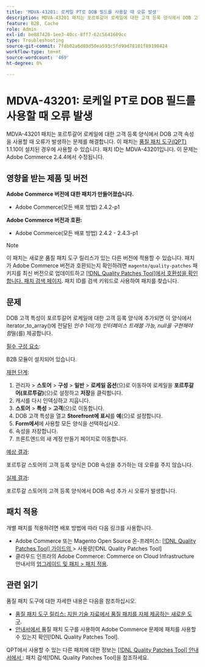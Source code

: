 ```yaml
---
title: 'MDVA-43201: 로케일 PT로 DOB 필드를 사용할 때 오류 발생'
description: MDVA-43201 패치는 포르투갈어 로케일에 대한 고객 등록 양식에서 DOB 고객 속성을 사용할 때 오류가 발생하는 문제를 해결합니다. 이 패치는 [Quality Patches Tool (QPT)](https://experienceleague.adobe.com/ko/docs/commerce-operations/tools/quality-patches-tool/quality-patches-tool-to-self-serve-quality-patches) 1.1.10이 설치된 경우 사용할 수 있습니다. 패치 ID는 MDVA-43201입니다. 이 문제는 Adobe Commerce 2.4.4에서 수정됩니다.
feature: B2B, Cache
role: Admin
exl-id: be087420-1ee3-40cc-8ff7-62c5641609cc
type: Troubleshooting
source-git-commit: 7fdb02a6d89d50ea593c5fd99d78101f89198424
workflow-type: tm+mt
source-wordcount: '469'
ht-degree: 0%

---
```


# MDVA-43201: 로케일 PT로 DOB 필드를 사용할 때 오류 발생

MDVA-43201 패치는 포르투갈어 로케일에 대한 고객 등록 양식에서 DOB 고객 속성을 사용할 때 오류가 발생하는 문제를 해결합니다. 이 패치는 [품질 패치 도구(QPT)](https://experienceleague.adobe.com/ko/docs/commerce-operations/tools/quality-patches-tool/quality-patches-tool-to-self-serve-quality-patches) 1.1.10이 설치된 경우에 사용할 수 있습니다. 패치 ID는 MDVA-43201입니다. 이 문제는 Adobe Commerce 2.4.4에서 수정됩니다.

## 영향을 받는 제품 및 버전

**Adobe Commerce 버전에 대한 패치가 만들어졌습니다.**

* Adobe Commerce(모든 배포 방법) 2.4.2-p1

**Adobe Commerce 버전과 호환:**

* Adobe Commerce(모든 배포 방법) 2.4.2 - 2.4.3-p1

>[!NOTE]
>
>이 패치는 새로운 품질 패치 도구 릴리스가 있는 다른 버전에 적용할 수 있습니다. 패치가 Adobe Commerce 버전과 호환되는지 확인하려면 `magento/quality-patches` 패키지를 최신 버전으로 업데이트하고 [[!DNL Quality Patches Tool]에서 호환성을 확인합니다. 패치 검색 페이지](https://experienceleague.adobe.com/ko/docs/commerce-operations/tools/quality-patches-tool/quality-patches-tool-to-self-serve-quality-patches). 패치 ID를 검색 키워드로 사용하여 패치를 찾습니다.

## 문제

DOB 고객 특성이 포르투갈어 로케일에 대한 고객 등록 양식에 추가되면 이 양식에서 iterator_to_array()에 전달된 *인수 1이(가) 인터페이스 트래블 가능, null을 구현해야 함*&#x200B;을(를) 제공합니다.

<u>필수 구성 요소</u>:

B2B 모듈이 설치되어 있습니다.

<u>재현 단계</u>:

1. 관리자 > **스토어** > **구성** > **일반** > **로케일 옵션**(으)로 이동하여 로케일을 **포르투갈어(포르투갈)**(으)로 설정하고 **저장**&#x200B;을 클릭합니다.
1. 캐시를 다시 인덱싱하고 지웁니다.
1. **스토어** > **특성** > **고객**(으)로 이동합니다.
1. DOB 고객 특성을 열고 **Storefront에 표시**&#x200B;를 **예**(으)로 설정합니다.
1. **Form에서**&#x200B;에 사용할 모든 양식을 선택하십시오.
1. 속성을 저장합니다.
1. 프론트엔드의 새 계정 만들기 페이지로 이동합니다.

<u>예상 결과</u>:

포르투갈 스토어의 고객 등록 양식은 DOB 속성을 추가하는 데 오류를 주지 않습니다.

<u>실제 결과</u>:

포르투갈 스토어의 고객 등록 양식에서 DOB 속성 추가 시 오류가 발생합니다.

## 패치 적용

개별 패치를 적용하려면 배포 방법에 따라 다음 링크를 사용합니다.

* Adobe Commerce 또는 Magento Open Source 온-프레미스: [[!DNL Quality Patches Tool]  가이드의 &#x200B;](/help/tools/quality-patches-tool/usage.md)> 사용량[!DNL Quality Patches Tool]
* 클라우드 인프라의 Adobe Commerce: Commerce on Cloud Infrastructure 안내서의 [업그레이드 및 패치 > 패치 적용](https://experienceleague.adobe.com/docs/commerce-cloud-service/user-guide/develop/upgrade/apply-patches.html?lang=ko).

## 관련 읽기

품질 패치 도구에 대한 자세한 내용은 다음을 참조하십시오.

* [품질 패치 도구 릴리스: 지원 기술 자료에서 품질 패치를 자체 제공하는 새로운 도구](https://experienceleague.adobe.com/ko/docs/commerce-operations/tools/quality-patches-tool/quality-patches-tool-to-self-serve-quality-patches).
* [&#x200B; 안내서에서 &#x200B;](/help/tools/quality-patches-tool/patches-available-in-qpt/check-patch-for-magento-issue-with-magento-quality-patches.md)품질 패치 도구를 사용하여 Adobe Commerce 문제에 패치를 사용할 수 있는지 확인[!DNL Quality Patches Tool].

QPT에서 사용할 수 있는 다른 패치에 대한 정보는 [[!DNL Quality Patches Tool] 안내서에서 &#x200B;](https://experienceleague.adobe.com/tools/commerce-quality-patches/index.html?lang=ko): 패치 검색[!DNL Quality Patches Tool]을 참조하세요.

